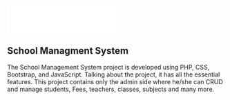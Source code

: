 <div style="display:flex; align-item:center;"><img src="images/logo.svg" alt="logo" width="50%"/></div>

## School Managment System

The School Management System project is developed using PHP, CSS, Bootstrap, and JavaScript. Talking about the project, it has all the essential features. This project contains only the admin side where he/she can CRUD and manage students, Fees, teachers, classes, subjects and many more.